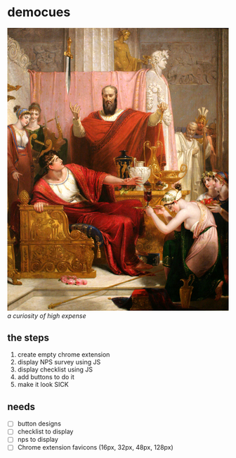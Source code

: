 # democues
![democues](democues.jpg?raw=true "Democues")
_a curiosity of high expense_

## the steps
1. create empty chrome extension
2. display NPS survey using JS
3. display checklist using JS
4. add buttons to do it
5. make it look SICK


## needs
- [ ] button designs
- [ ] checklist to display
- [ ] nps to display
- [ ] Chrome extension favicons (16px, 32px, 48px, 128px)
